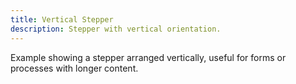 ```yaml
---
title: Vertical Stepper
description: Stepper with vertical orientation.
---
```


Example showing a stepper arranged vertically, useful for forms or processes with longer content.
